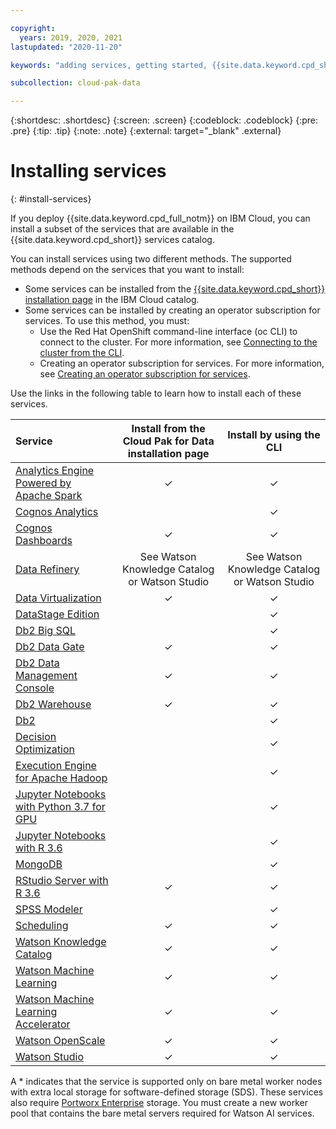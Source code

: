 ```yaml
---

copyright:
  years: 2019, 2020, 2021
lastupdated: "2020-11-20"

keywords: "adding services, getting started, {{site.data.keyword.cpd_short}}, {{site.data.keyword.cpd_full_notm}}, data, ai, analytics, data analytics, governance, data governance"

subcollection: cloud-pak-data

---
```


{:shortdesc: .shortdesc}
{:screen: .screen}
{:codeblock: .codeblock}
{:pre: .pre}
{:tip: .tip}
{:note: .note}
{:external: target="_blank" .external}


# Installing services
{: #install-services}

If you deploy {{site.data.keyword.cpd_full_notm}} on IBM Cloud, you can install a subset of the services that are available in the {{site.data.keyword.cpd_short}} services catalog.

You can install services using two different methods. The supported methods depend on the services that you want to install:

* Some services can be installed from the [{{site.data.keyword.cpd_short}} installation page](https://cloud.ibm.com/catalog/content/ibm-cp-datacore-6825cc5d-dbf8-4ba2-ad98-690e6f221701-global) in the IBM Cloud catalog.
* Some services can be installed by creating an operator subscription for services. To use this method, you must:
   * Use the Red Hat OpenShift command-line interface (oc CLI) to connect to the cluster. For more information, see [Connecting to the cluster from the CLI](https://cloud.ibm.com/docs/openshift?topic=openshift-access_cluster#access_oc_cli). 
   * Creating an operator subscription for services. For more information, see [Creating an operator subscription for services](https://www.ibm.com/docs/en/SSQNUZ_4.0/cpd/install/preinstall-operator-subscriptions.html).

Use the links in the following table to learn how to install each of these services.

|Service 	      |Install from the Cloud Pak for Data installation page 	|Install by using the CLI|
|:------------- |:-----------------------------------------------------------------:| :-----------:|
|[Analytics Engine Powered by Apache Spark](https://www.ibm.com/docs/en/cloud-paks/cp-data/4.0?topic=services-analytics-engine-powered-by-apache-spark)                                           | 	✓ | 	✓ |
|[Cognos Analytics](https://www.ibm.com/docs/en/cloud-paks/cp-data/4.0?topic=services-cognos-analytics) 	                                                                |     |  ✓  |
|[Cognos Dashboards](https://www.ibm.com/docs/en/cloud-paks/cp-data/4.0?topic=services-cognos-dashboards)                                                                 | 	✓ | 	✓ |
|[Data Refinery](https://www.ibm.com/docs/en/cloud-paks/cp-data/4.0?topic=services-data-refinery)|	See Watson Knowledge Catalog or Watson Studio |	See Watson Knowledge Catalog or Watson Studio |
|[Data Virtualization](https://www.ibm.com/docs/en/cloud-paks/cp-data/4.0?topic=services-data-virtualization)                                                                | 	✓ | 	✓ |
|[DataStage Edition](https://www.ibm.com/docs/en/cloud-paks/cp-data/4.0?topic=services-datastage)                                                                  |     |  ✓  |
|[Db2 Big SQL](https://www.ibm.com/docs/en/cloud-paks/cp-data/4.0?topic=services-db2-big-sql)                                                                        |     |  ✓  |
|[Db2 Data Gate](https://www.ibm.com/docs/en/cloud-paks/cp-data/4.0?topic=services-db2-data-gate)                                                                        |  ✓  |  ✓  |
|[Db2 Data Management Console](https://www.ibm.com/docs/en/cloud-paks/cp-data/4.0?topic=services-db2-data-management-console)                                                                        |  ✓  |  ✓  |
|[Db2 Warehouse](https://www.ibm.com/docs/en/cloud-paks/cp-data/4.0?topic=services-db2-warehouse)                                                                      | 	✓ | 	✓ |
|[Db2 ](https://www.ibm.com/docs/en/cloud-paks/cp-data/4.0?topic=services-db2)                                                                      | 	  | 	✓ |
|[Decision Optimization](https://www.ibm.com/docs/en/cloud-paks/cp-data/4.0?topic=services-decision-optimization)                                                              |     |  ✓  |
|[Execution Engine for Apache Hadoop](https://www.ibm.com/docs/en/cloud-paks/cp-data/4.0?topic=services-execution-engine-apache-hadoop)                                                 |     |  ✓  |
|[Jupyter Notebooks with Python 3.7 for GPU](https://www.ibm.com/docs/en/cloud-paks/cp-data/4.0?topic=services-jupyter-python-37-gpu)                                        	|     |  ✓  |
|[Jupyter Notebooks with R 3.6](https://www.ibm.com/docs/en/cloud-paks/cp-data/4.0?topic=services-jupyter-notebooks-r-36)                                                      |     |  ✓  |
|[MongoDB](https://www.ibm.com/docs/en/cloud-paks/cp-data/4.0?topic=services-mongodb)                                                                            |     |  ✓  |
|[RStudio Server with R 3.6](https://www.ibm.com/docs/en/cloud-paks/cp-data/4.0?topic=services-rstudio-server-r-36)                                                         | 	✓ | 	✓ |
|[SPSS Modeler](https://www.ibm.com/docs/en/cloud-paks/cp-data/4.0?topic=services-spss-modeler)                                                                       |     |  ✓  |
|[Scheduling](https://www.ibm.com/docs/en/cloud-paks/cp-data/4.0?topic=tasks-setting-up-scheduling-service)                                                                       |   ✓ |  ✓  |
|[Watson Knowledge Catalog](https://www.ibm.com/docs/en/cloud-paks/cp-data/4.0?topic=services-watson-knowledge-catalog)                                                           | 	✓ | ✓  |
|[Watson Machine Learning](https://www.ibm.com/docs/en/cloud-paks/cp-data/4.0?topic=services-watson-machine-learning)                                                            | 	✓ | 	✓ |
|[Watson Machine Learning Accelerator](https://www.ibm.com/docs/en/cloud-paks/cp-data/4.0?topic=services-watson-machine-learning-accelerator)                                                            | 	✓ | 	✓ |
|[Watson OpenScale](https://www.ibm.com/docs/en/cloud-paks/cp-data/4.0?topic=services-watson-openscale)                                                                   | 	✓ | 	✓ |
|[Watson Studio](https://www.ibm.com/docs/en/cloud-paks/cp-data/4.0?topic=services-watson-studio)                                                                      | 	✓ | 	✓ |

A * indicates that the service is supported only on bare metal worker nodes with extra local storage for software-defined storage (SDS). These services also require [Portworx Enterprise](https://cloud.ibm.com/catalog/services/portworx-enterprise) storage. You must create a new worker pool that contains the bare metal servers required for Watson AI services.
